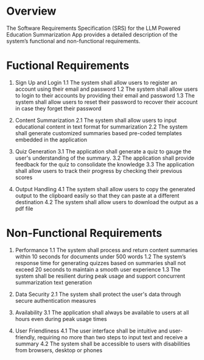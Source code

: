 # Overview

The Software Requirements Specification (SRS) for the LLM Powered Education Summarization App provides a detailed description of the system’s functional and non-functional requirements.

# Fuctional Requirements
1. Sign Up and Login
            1.1 The system shall allow users to register an account using their email and password
    1.2 The system shall allow users to login to their accounts by providing their email and password
    1.3 The system shall allow users to reset their password to recover their account in case they forget their password

2. Content Summarization
    2.1 The system shall allow users to input educational content in text format for summarization
    2.2 The system shall generate customized summaries based pre-coded templates embedded in the application

3. Quiz Generation
    3.1 The application shall generate a quiz to gauge the user's understanding of the summary.
    3.2 The application shall provide feedback for the quiz to consolidate the knowledge
    3.3 The application shall allow users to track their progress by checking their previous scores 

4. Output Handling
    4.1 The system shall allow users to copy the generated output to the clipboard easily so that they can paste at a different destination
    4.2 The system shall allow users to download the output as a pdf file

# Non-Functional Requirements
1. Performance
     1.1 The system shall process and return content summaries within 10 seconds for documents under 500 words
     1.2 The system’s response time for generating quizzes based on summaries shall not exceed 20 seconds to maintain a smooth user experience
     1.3 The system shall be resilient during peak usage and support concurrent summarization text generation

2. Data Security
     2.1 The system shall protect the user's data through secure authentication measures

3. Availability
     3.1 The application shall always be available to users at all hours even during peak usage times

4. User Friendliness
     4.1 The user interface shall be intuitive and user-friendly, requiring no more than two steps to input text and receive a summary
     4.2 The system shall be accessible to users with disabilities from browsers, desktop or phones
   
   
